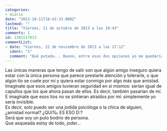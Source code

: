 ```yaml
---
categories:
- diario
date: "2013-10-11T18:43:33.000Z"
lastmod: ""
title: "Viernes, 11 de octubre de 2013 a las 19:43"
comments: 1
id: 1381517013
commentList:
- date: "Viernes, 22 de noviembre de 2013 a las 17:12"
  ident: "1"
  comment: "Qué putada... Bueno, entre esas dos opciones yo me quedaría con la de ser la chica de alguien."
---
```


Las únicas maneras que tengo de salir son que algún amigo inseguro quiera estar con la única persona que parece prestarle atención y tolerarle, o que algún tío se cuele por mí y quiera estar conmigo por algo más que amistad.  
Imagínate que esos amigos tuvieran seguridad en sí mismos: serían igual de capullos que los que ahora pasan de ellos. Es decir, también pasarían de mí.  
E imagínate que esos tíos no se sintieran atraídos por mí: simplemente yo sería invisible.  
Es decir, solo puedo ser una jodida psicóloga o la chica de alguien, ¿amistad normal? ¿QUí‰ ES ESO D:?  
Será que soy un puto bodrio de persona.  
Que asqueada estoy de todo, joder...